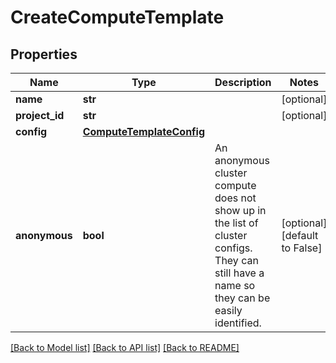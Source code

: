 # CreateComputeTemplate

## Properties
Name | Type | Description | Notes
------------ | ------------- | ------------- | -------------
**name** | **str** |  | [optional] 
**project_id** | **str** |  | [optional] 
**config** | [**ComputeTemplateConfig**](ComputeTemplateConfig.md) |  | 
**anonymous** | **bool** | An anonymous cluster compute does not show up in the list of cluster configs. They can still have a name so they can be easily identified. | [optional] [default to False]

[[Back to Model list]](../README.md#documentation-for-models) [[Back to API list]](../README.md#documentation-for-api-endpoints) [[Back to README]](../README.md)


